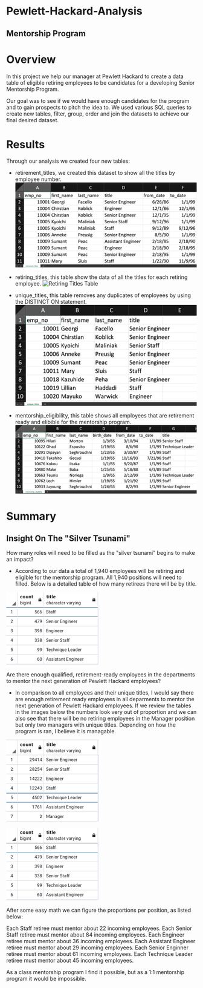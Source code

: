 # Pewlett-Hackard-Analysis
## Mentorship Program
# Overview
In this project we help our manager at Pewlett Hackard to create a data table of eligible retiring employees to
be candidates for a developing Senior Mentorship Program.

Our goal was to see if we would have enough candidates for the program and to gain prospects to pitch the idea to.
We used various SQL queries to create new tables, filter, group, order and join the datasets to achieve our final desired dataset.

# Results
Through our analysis we created four new tables:
- retirement_titles, we created this dataset to show all the titles by employee number.
![Retirement Titles Table](Images/retirement_titles.png)

- retiring_titles, this table show the data of all the titles for each retiring employee.
![Retiring Titles Table](Images/retiring_tables.png)

- unique_titles, this table removes any duplicates of employees by using the DISTINCT ON statement.
![Unique Titles Table](Images/ut.png)

- mentorship_eligibility, this table shows all employees that are retirement ready and elibible for the mentorship program.
![Mentorship Eligibility Table](Images/me.png)

# Summary
## Insight On The "Silver Tsunami"

How many roles will need to be filled as the "silver tsunami" begins to make an impact?

- According to our data a total of 1,940 employees will be retiring and eligible for the mentorship program. All 1,940 positions will need to filled. Below is a detailed table of how many retirees there will be by title.

![Eligible Mentors Table](Images/retiring_employees_count.png)

Are there enough qualified, retirement-ready employees in the departments to mentor the next generation of Pewlett Hackard employees?

- In comparison to all employees and their unique titles, I would say there are enough retirement ready employees in all deparments to mentor the next generation of Pewlett Hackard employees. If we review the tables in the images below
the numbers look very out of proportion and we can also see that there will be no retiring employees in the Manager position but only two managers with unique titles. Depending on how the program is ran, I believe it is managable.

![Unique Titles Table](Images/unique_titles_count.png)

![Eligible Mentors Table](Images/retiring_employees_count.png)

After some easy math we can figure the proportions per position, as listed below:

Each Staff retiree must mentor about 22 incoming employees.
Each Senior Staff retiree must mentor about 84 incoming employees.
Each Engineer retiree must mentor about 36 incoming employees.
Each Assistant Engineer retiree must mentor about 29 incoming employees.
Each Senior Enginner retiree must mentor about 61 incoming employees.
Each Technique Leader retiree must mentor about 45 incoming employees.

As a class mentorship program I find it possible, but as a 1:1 mentorship program it would be impossible.
